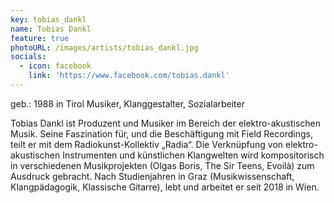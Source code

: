 ```yaml
---
key: tobias_dankl
name: Tobias Dankl
feature: true
photoURL: /images/artists/tobias_dankl.jpg
socials:
  - icon: facebook
    link: 'https://www.facebook.com/tobias.dankl'
---
```

geb.: 1988 in Tirol
Musiker, Klanggestalter, Sozialarbeiter 

Tobias Dankl ist Produzent und Musiker im Bereich der elektro-akustischen Musik. Seine Faszination für, und die Beschäftigung mit Field Recordings, teilt er mit dem Radiokunst-Kollektiv „Radia“. Die Verknüpfung von elektro-akustischen Instrumenten und künstlichen Klangwelten wird kompositorisch in verschiedenen Musikprojekten (Olgas Boris, The Sir Teens, Evoilà) zum Ausdruck gebracht. Nach Studienjahren in Graz (Musikwissenschaft, Klangpädagogik, Klassische Gitarre), lebt und arbeitet er seit 2018 in Wien.
